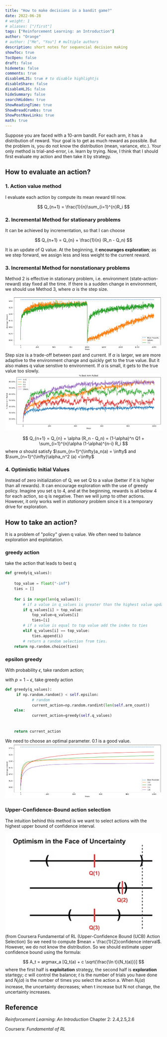 ```yaml
---
title: "How to make decisions in a bandit game?"
date: 2022-06-28
# weight: 1
# aliases: ["/first"]
tags: ["Reinforcement Learning: an Introduction"]
author: "Orange"
# author: ["Me", "You"] # multiple authors
description: short notes for sequencial decision making
showToc: true
TocOpen: false
draft: false
hidemeta: false
comments: true
disableHLJS: true # to disable highlightjs
disableShare: false
disableHLJS: false
hideSummary: false
searchHidden: true
ShowReadingTime: true
ShowBreadCrumbs: true
ShowPostNavLinks: true
math: true
---
```

Suppose you are faced with a 10-arm bandit. For each arm, it has a distribution of reward. Your goal is to get as much reward as possible. But the problem is, you do not know the distribution (mean, variance, etc.). Your only method is trial-and-error, i.e. learn by trying. Now, I think that I should first evaluate my action and then take it by strategy.

## How to evaluate an action?
### 1. Action value method
I evaluate each action by compute its mean reward till now. 

$$
Q_{n+1} = \frac{1}{n}\sum_{i=1}^{n}R_i
$$

### 2. Incremental Method for stationary problems
It can be achieved by incrementation, so that I can choose 

$$
Q_{n+1} = Q_{n} + \frac{1}{n} (R_n - Q_n)
$$

It is an update of Q value. At the beginning, it **encourages exploration**; as we step forward, we assign less and less weight to the current reward.

### 3. Incremental Method for nonstationary problems
Method 2 is effective in stationary problem, i.e. environment (state-action-reward) stay fixed all the time. If there is a sudden change in environment, we should use Method 3, where $\alpha$ is the step size. 

![](/img/rl/stepsize1.png)
Step size is a trade-off between past and current. If $\alpha$ is larger, we are more adaptive to the environment change and quickly get to the true value. But it also makes q value senstive to environment. If $\alpha$ is small, it gets to the true value too slowly.
![](/img/rl/stepsize2.png)

$$
Q_{n+1} = Q_{n} + \alpha (R_n - Q_n) = (1-\alpha)^n Q1 + \sum_{i=1}^{n}\alpha (1-\alpha)^{n-i} R_i
$$
where $\alpha$ should satisfy $\sum_{n=1}^{\infty}a_n(a) = \infty$ and $\sum_{n=1}^{\infty}\alpha_n^2 (a) <\infty$


### 4. Optimistic Initial Values
Instead of zero initialization of Q, we set Q to a value (better if it is higher than all rewards). It can encourage exploration with the use of greedy policy. Imagine you set q to 4, and at the beginning, rewards is all below 4 for each action, so q is negative. Then we will jump to other actions. However, it only works well in *stationary* problem since it is a temporary drive for exploration.

## How to take an action?
It is a problem of "policy" given q value. We often need to balance exploration and exploitation. 
### greedy action
take the action that leads to best q
```python
def greedy(q_values):

    top_value = float("-inf")
    ties = []
    
    for i in range(len(q_values)):
        # if a value in q_values is greater than the highest value update top and reset ties to zero
        if q_values[i] > top_value:
            top_value=q_values[i]
            ties=[i]
        # if a value is equal to top value add the index to ties
        elif q_values[i] == top_value:
            ties.append(i)
        # return a random selection from ties.
    return np.random.choice(ties)
```
### epsilon greedy
With probability $\epsilon$, take random action; 

with $p=1-\epsilon$, take greedy action
```python
def greedy(q_values):
     if np.random.random() < self.epsilon:
            # random
            current_action=np.random.randint(len(self.arm_count))
    else:
            current_action=greedy(self.q_values)
        

    return current_action
```
We need to choose an optimal parameter. 0.1 is a good value.
![](/img/rl/epsilon.png)

### Upper-Confidence-Bound action selection
The intuition behind this method is we want to select actions with the highest upper bound of confidence interval. 

![from Coursera Fundamental of RL (Upper-Confidence Bound (UCB) Action Selection)](/img/rl/ucb.png)
(from Coursera Fundamental of RL (Upper-Confidence Bound (UCB) Action Selection)
So we need to compute $mean + \frac{1}{2}confidence interval$. However, we do not know the distribution. So we should estimate upper confidence bound using the formula:

$$
A_t = argmax_a [Q_t(a) + c \sqrt{\frac{\ln t}{N_t(a)}}]
$$
where the first half is **exploitation** strategy, the second half is **exploration** startegy; $c$ will control the balance; $t$ is the number of trials you have done and $N_t(a)$ is the number of times you select the action a. When $N_{t}(a)$ increase,  the uncertainty decreases; when t increase but N not change, the uncertainty increases.


## Reference
*Reinforcement Learning: An Introduction* Chapter 2: 2.4,2.5,2.6

Coursera: *Fundamental of RL*